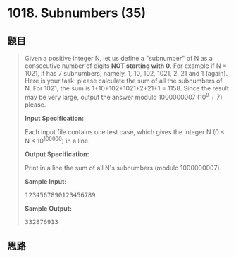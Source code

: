 <h1>1018. Subnumbers (35)</h1>

## 题目

> <div id="problemContent">
> <p>Given a positive integer N, let us define a "subnumber" of N as a consecutive number of digits <b>NOT starting with 0</b>. For example if N = 1021, it has 7 subnumbers, namely, 1, 10, 102, 1021, 2, 21 and 1 (again). Here is your task: please calculate the sum of all the subnumbers of N. For 1021, the sum is 1+10+102+1021+2+21+1 = 1158.  Since the result may be very large, output the answer modulo 1000000007 (10<sup>9</sup> + 7) please.</p>
> <p><b>
> Input Specification:
> </b></p>
> <p>Each input file contains one test case, which gives the integer N (0 &lt; N &lt; 10<sup>100000</sup>) in a line.</p>
> <p><b>
> Output Specification:
> </b></p>
> <p>Print in a line the sum of all N's subnumbers (modulo 1000000007).</p>
> <b>Sample Input:</b><pre>
> 1234567890123456789</pre>
> <b>Sample Output:</b><pre>
> 332876913
> </pre>
> </div>

## 思路

